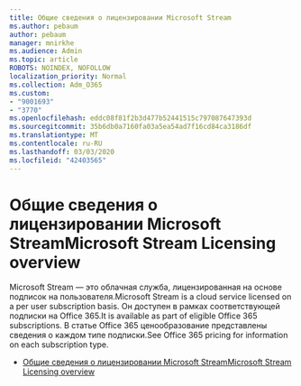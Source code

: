 ```yaml
---
title: Общие сведения о лицензировании Microsoft Stream
ms.author: pebaum
author: pebaum
manager: mnirkhe
ms.audience: Admin
ms.topic: article
ROBOTS: NOINDEX, NOFOLLOW
localization_priority: Normal
ms.collection: Adm_O365
ms.custom:
- "9001693"
- "3770"
ms.openlocfilehash: eddc08f81f2b3d477b52441515c797087647393d
ms.sourcegitcommit: 35b6db0a7160fa03a5ea54ad7f16cd84ca3186df
ms.translationtype: MT
ms.contentlocale: ru-RU
ms.lasthandoff: 03/03/2020
ms.locfileid: "42403565"
---
```

# <a name="microsoft-stream-licensing-overview"></a><span data-ttu-id="8972f-102">Общие сведения о лицензировании Microsoft Stream</span><span class="sxs-lookup"><span data-stu-id="8972f-102">Microsoft Stream Licensing overview</span></span>

<span data-ttu-id="8972f-103">Microsoft Stream — это облачная служба, лицензированная на основе подписок на пользователя.</span><span class="sxs-lookup"><span data-stu-id="8972f-103">Microsoft Stream is a cloud service licensed on a per user subscription basis.</span></span> <span data-ttu-id="8972f-104">Он доступен в рамках соответствующей подписки на Office 365.</span><span class="sxs-lookup"><span data-stu-id="8972f-104">It is available as part of eligible Office 365 subscriptions.</span></span> <span data-ttu-id="8972f-105">В статье Office 365 ценообразование представлены сведения о каждом типе подписки.</span><span class="sxs-lookup"><span data-stu-id="8972f-105">See Office 365 pricing for information on each subscription type.</span></span>

- [<span data-ttu-id="8972f-106">Общие сведения о лицензировании Microsoft Stream</span><span class="sxs-lookup"><span data-stu-id="8972f-106">Microsoft Stream Licensing overview</span></span>](https://docs.microsoft.com/en-us/stream/license-overview)